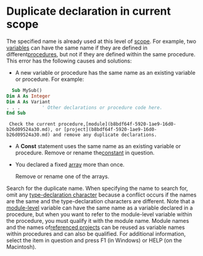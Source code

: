 
# Duplicate declaration in current scope

The specified name is already used at this level of [scope](b8bdf64f-5920-1ae9-16d0-b26d09524a30.md). For example, two [variables](b8bdf64f-5920-1ae9-16d0-b26d09524a30.md) can have the same name if they are defined in different[procedures](b8bdf64f-5920-1ae9-16d0-b26d09524a30.md), but not if they are defined within the same procedure. This error has the following causes and solutions:



- A new variable or procedure has the same name as an existing variable or procedure. For example:
    
```vb
  Sub MySub() 
Dim A As Integer 
Dim A As Variant 
. . .        ' Other declarations or procedure code here. 
End Sub 

```


     Check the current procedure,[module](b8bdf64f-5920-1ae9-16d0-b26d09524a30.md), or [project](b8bdf64f-5920-1ae9-16d0-b26d09524a30.md) and remove any duplicate declarations.
    
- A  **Const** statement uses the same name as an existing variable or procedure. Remove or rename the[constant](b8bdf64f-5920-1ae9-16d0-b26d09524a30.md) in question.
    
- You declared a fixed [array](b8bdf64f-5920-1ae9-16d0-b26d09524a30.md) more than once.
    
    Remove or rename one of the arrays.
    

Search for the duplicate name. When specifying the name to search for, omit any [type-declaration character](b8bdf64f-5920-1ae9-16d0-b26d09524a30.md) because a conflict occurs if the names are the same and the type-declaration characters are different.
Note that a [module-level](b8bdf64f-5920-1ae9-16d0-b26d09524a30.md) variable can have the same name as a variable declared in a procedure, but when you want to refer to the module-level variable within the procedure, you must qualify it with the module name. Module names and the names of[referenced projects](b8bdf64f-5920-1ae9-16d0-b26d09524a30.md) can be reused as variable names within procedures and can also be qualified.
For additional information, select the item in question and press F1 (in Windows) or HELP (on the Macintosh).
